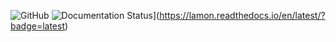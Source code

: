 ![GitHub](https://img.shields.io/github/license/f4814/lamon.svg)
![Documentation Status](https://readthedocs.org/projects/lamon/badge/?version=latest)](https://lamon.readthedocs.io/en/latest/?badge=latest)
